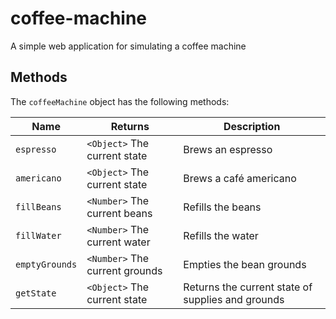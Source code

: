 # coffee-machine

A simple web application for simulating a coffee machine

## Methods

The `coffeeMachine` object has the following methods:

| Name           | Returns                        | Description                                       |
| -------------- | ------------------------------ | ------------------------------------------------- |
| `espresso`     | `<Object>` The current state   | Brews an espresso                                 |
| `americano`    | `<Object>` The current state   | Brews a café americano                            |
| `fillBeans`    | `<Number>` The current beans   | Refills the beans                                 |
| `fillWater`    | `<Number>` The current water   | Refills the water                                 |
| `emptyGrounds` | `<Number>` The current grounds | Empties the bean grounds                          |
| `getState`     | `<Object>` The current state   | Returns the current state of supplies and grounds |
